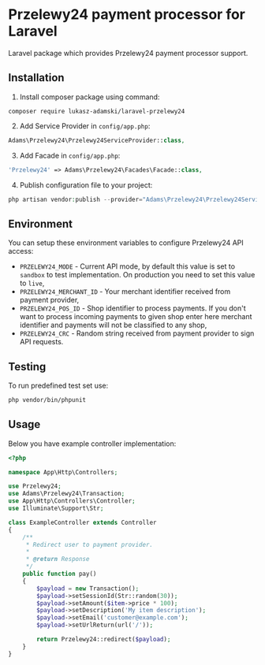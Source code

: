 # Przelewy24 payment processor for Laravel
Laravel package which provides Przelewy24 payment processor support.

## Installation
1. Install composer package using command:
```
composer require lukasz-adamski/laravel-przelewy24
```

2. Add Service Provider in `config/app.php`:
```php
Adams\Przelewy24\Przelewy24ServiceProvider::class,
```

3. Add Facade in `config/app.php`:
```php
'Przelewy24' => Adams\Przelewy24\Facades\Facade::class,
```

4. Publish configuration file to your project:
```php
php artisan vendor:publish --provider="Adams\Przelewy24\Przelewy24ServiceProvider"
```

## Environment
You can setup these environment variables to configure Przelewy24 API access:
- `PRZELEWY24_MODE` - Current API mode, by default this value is set to `sandbox` to test implementation. On production you need to set this value to `live`,
- `PRZELEWY24_MERCHANT_ID` - Your merchant identifier received from payment provider,
- `PRZELEWY24_POS_ID` - Shop identifier to process payments. If you don't want to process incoming payments to given shop enter here merchant identifier and payments will not be classified to any shop,
- `PRZELEWY24_CRC` - Random string received from payment provider to sign API requests.

## Testing
To run predefined test set use:
```bash
php vendor/bin/phpunit
```

## Usage
Below you have example controller implementation:
```php
<?php

namespace App\Http\Controllers;

use Przelewy24;
use Adams\Przelewy24\Transaction;
use App\Http\Controllers\Controller;
use Illuminate\Support\Str;

class ExampleController extends Controller
{
    /**
     * Redirect user to payment provider.
     *
     * @return Response
     */
    public function pay()
    {
        $payload = new Transaction();
        $payload->setSessionId(Str::random(30));
        $payload->setAmount($item->price * 100);
        $payload->setDescription('My item description');
        $payload->setEmail('customer@example.com');
        $payload->setUrlReturn(url('/'));

        return Przelewy24::redirect($payload);
    }
}
```